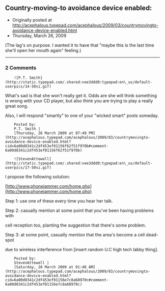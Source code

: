 ## Country-moving-to avoidance device enabled:

 * Originally posted at http://acephalous.typepad.com/acephalous/2009/03/countrymovingto-avoidance-device-enabled.html
 * Thursday, March 26, 2009



			



(The lag's on purpose. I wanted it to have that "maybe this is the last time she'll open her mouth again" feeling.)

		

* * *

### 2 Comments 

		

                
[]()

	

		![P.T. Smith](http://static.typepad.com/.shared:vee3ddd0:typepad:en\_us/default-userpics/14-50si.gif)
	

	

		

What's sad is that she won't really get it. Odds are she will think something is wrong with your CD player, but also think you are trying to play a really great song.  

Also, I will respond "smartly" to one of your "wicked smart" posts someday.

	

		Posted by:
		P.T. Smith |
		[Thursday, 26 March 2009 at 07:49 PM](http://acephalous.typepad.com/acephalous/2009/03/countrymovingto-avoidance-device-enabled.html?cid=6a00d8341c2df453ef01156f62f51f970b#comment-6a00d8341c2df453ef01156f62f51f970b)

[]()

	

		![StevenAttewell](http://static.typepad.com/.shared:vee3ddd0:typepad:en\_us/default-userpics/17-50si.gif)
	

	

		

I propose the following solution:  

[http://www.phonejammer.com/home.php](http://www.phonejammer.com/home.php)

Step 1: use one of these every time you hear her talk.   

Step 2: casually mention at some point that you've been having problems with  

cell reception too, planting the suggestion that there's some problem.  

Step 3: at some point, casually mention that the area's become a cell dead-spot  

due to wireless interference from [insert random U.C high tech labby thing].

	

		Posted by:
		StevenAttewell |
		[Saturday, 28 March 2009 at 01:48 AM](http://acephalous.typepad.com/acephalous/2009/03/countrymovingto-avoidance-device-enabled.html?cid=6a00d8341c2df453ef01156e7c8a68970c#comment-6a00d8341c2df453ef01156e7c8a68970c)

		

        